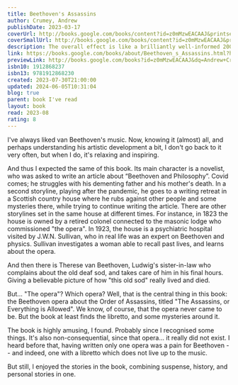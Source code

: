 ```yaml
---  
title: Beethoven's Assassins  
author: Crumey, Andrew  
publishDate: 2023-03-17  
coverUrl: http://books.google.com/books/content?id=z0mMzwEACAAJ&printsec=frontcover&img=1&zoom=1&source=gbs_api  
coverSmallUrl: http://books.google.com/books/content?id=z0mMzwEACAAJ&printsec=frontcover&img=1&zoom=5&source=gbs_api  
description: The overall effect is like a brilliantly well-informed 200-year history of philosophy, science, music and mysticism, touched with an edge of Da Vinci Code hocus pocus, in the sense of an alternative "sub rosa" world history never quite revealed. To say so, though, is to miss the sheer fun and narrative energy of Crumey's writing, the skill and insight with which he conjures up each of his narrators from the repellent to the poignant, and the huge ingenuity with which he interweaves their stories, including that of Adam Crouch, a failed writer and memorably seedy 21st century buffoon, who enters the story by accident, and becomes its final boozed-up witness to timeless tragedy. There's something profoundly post-modern about the dense cultural references, and the complex patchwork of fact and fiction, that make up Crumey's narrative; and in that sense it continues in a vein he has been mining for the last 25 years and more. The intensity with which the story questions the very nature of time, though - and follows its central voice, Robert Coyle, through the strange reality-shifting nightmare of the pandemic - seems entirely of this moment; as if Crumey were leading us into a terminal vortex of history and thought, music and culture, parallel universes and competing realities, where all things sparkle and implode with extraordinary vividness, on the edge of oblivion.' Joyce McMillan in The Scotsman  
link: https://books.google.com/books/about/Beethoven_s_Assassins.html?hl=&id=z0mMzwEACAAJ  
previewLink: http://books.google.com/books?id=z0mMzwEACAAJ&dq=Andrew+Crumey,+Beethoven%27s+Assassins&hl=&as_pt=BOOKS&cd=1&source=gbs_api  
isbn10: 1912868237  
isbn13: 9781912868230  
created: 2023-07-30T21:00:00  
updated: 2024-06-05T10:31:04  
blog: true  
parent: book I've read  
layout: book  
read: 2023-08  
rating: 8  
---  
```

  
I've always liked van Beethoven's music. Now, knowing it (almost) all, and perhaps understanding his artistic development a bit, I don't go back to it very often, but when I do, it's relaxing and inspiring.  
  
And thus I expected the same of this book. Its main character is a novelist, who was asked to write an article about “Beethoven and Philosophy”. Covid comes; he struggles with his dementing father and his mother's death. In a second storyline, playing after the pandemic, he goes to a writing retreat in a Scottish country house where he rubs against other people and some mysteries there, while trying to continue writing the article. There are other storylines set in the same house at different times. For instance, in 1823 the house is owned by a retired colonel connected to the masonic lodge who commissioned "the opera". In 1923, the house is a psychiatric hospital visited by J.W.N. Sullivan, who in real life was an expert on Beethoven and physics. Sullivan investigates a woman able to recall past lives, and learns about the opera.  
  
And then there is Therese van Beethoven, Ludwig's sister-in-law who complains about the old deaf sod, and takes care of him in his final hours. Giving a believable picture of how "this old sod" really lived and died.  
  
But... "The opera"? Which opera? Well, that is the central thing in this book: the Beethoven opera about the Order of Assassins, titled "The Assassins, or Everything is Allowed". We know, of course, that the opera never came to be. But the book at least finds the libretto, and some mysteries around it.  
  
The book is highly amusing, I found. Probably since I recognised some things. It's also non-consequential, since that opera... it really did not exist. I heard before that, having written only one opera was a pain for Beethoven -- and indeed, one with a libretto which does not live up to the music.  
  
But still, I enjoyed the stories in the book, combining suspense, history, and personal stories in one.